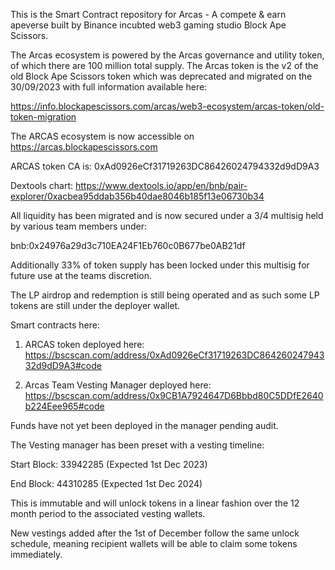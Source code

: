 This is the Smart Contract repository for Arcas - A compete & earn apeverse built by Binance incubted web3 gaming studio Block Ape Scissors.

The Arcas ecosystem is powered by the Arcas governance and utility token, of which there are 100 million total supply. The Arcas token is the
v2 of the old Block Ape Scissors token which was deprecated and migrated on the 30/09/2023 with full information available here:

https://info.blockapescissors.com/arcas/web3-ecosystem/arcas-token/old-token-migration

The ARCAS ecosystem is now accessible on https://arcas.blockapescissors.com

ARCAS token CA is: 0xAd0926eCf31719263DC86426024794332d9dD9A3

Dextools chart: https://www.dextools.io/app/en/bnb/pair-explorer/0xacbea95ddab356b40dae8046b185f13e06730b34

All liquidity has been migrated and is now secured under a 3/4 multisig held by various team members under:

bnb:0x24976a29d3c710EA24F1Eb760c0B677be0AB21df

Additionally 33% of token supply has been locked under this multisig for future use at the teams discretion.

The LP airdrop and redemption is still being operated and as such some LP tokens are still under the deployer wallet.

Smart contracts here:

1. ARCAS token deployed here:
https://bscscan.com/address/0xAd0926eCf31719263DC86426024794332d9dD9A3#code

2. Arcas Team Vesting Manager deployed here:
https://bscscan.com/address/0x9CB1A7924647D6Bbbd80C5DDfE2640b224Eee965#code

Funds have not yet been deployed in the manager pending audit.

The Vesting manager has been preset with a vesting timeline:

Start Block: 33942285 (Expected 1st Dec 2023)

End Block: 44310285 (Expected 1st Dec 2024)

This is immutable and will unlock tokens in a linear fashion over the 12 month period to the associated vesting wallets.

New vestings added after the 1st of December follow the same unlock schedule, meaning recipient wallets will be able to claim
some tokens immediately.



